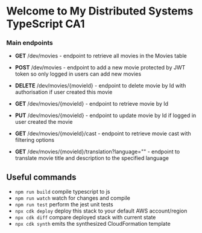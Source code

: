 # Welcome to My Distributed Systems TypeScript CA1


### Main endpoints 

* **GET** /dev/movies - endpoint to retrieve all movies in the Movies table
* **POST** /dev/movies - endpoint to add a new movie protected by JWT token so only logged in users can add new movies

* **DELETE** /dev/movies/{movieId} - endpoint to delete movie by Id with authorisation if user created this movie
* **GET** /dev/movies/{movieId} - endpoint to retrieve movie by Id
* **PUT** /dev/movies/{movieId} - endpoint to update movie by Id if logged in user created the movie

* **GET** /dev/movies/{movieId}/cast - endpoint to retrieve movie cast with filtering options

* **GET** /dev/movies/{movieId}/translation?language="" - endpoint to translate movie title and description to the specified language

## Useful commands

* `npm run build`   compile typescript to js
* `npm run watch`   watch for changes and compile
* `npm run test`    perform the jest unit tests
* `npx cdk deploy`  deploy this stack to your default AWS account/region
* `npx cdk diff`    compare deployed stack with current state
* `npx cdk synth`   emits the synthesized CloudFormation template

